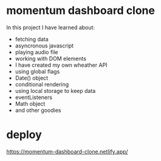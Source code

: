 # momentum dashboard clone
In this project I have learned about:
  - fetching data
  - asyncronous javascript
  - playing audio file
  - working with DOM elements
  - I have created my own wheather API
  - using global flags
  - Date() object
  - conditional rendering
  - using local storage to keep data
  - eventListeners
  - Math object
  - and other goodies

# deploy
https://momentum-dashboard-clone.netlify.app/
